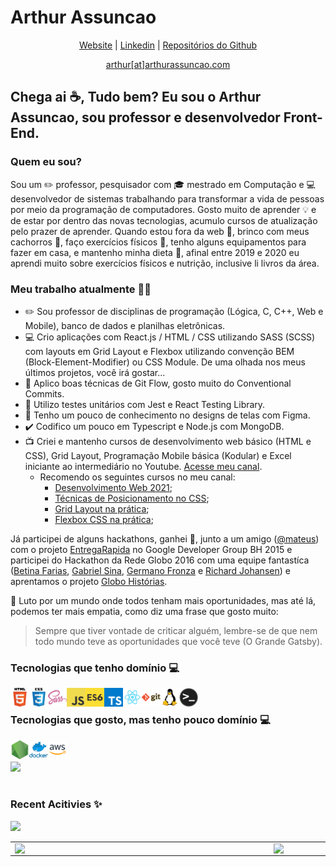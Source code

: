# Arthur Assuncao

<p align="center">
  <a alt="Website" href="https://arthurassuncao.com/">Website</a> |
  <a alt="Linkedin" href="https://www.linkedin.com/in/arthurassuncao">Linkedin</a> |
  <a alt="Repositórios" href="https://github.com/ArthurAssuncao?tab=repositories">Repositórios do Github</a>
</p>
<p align="center">
  <a alt="Endereço eletrônico" href="arthur[at]arthurassuncao.com">arthur[at]arthurassuncao.com</a>
</p>

## Chega ai :coffee:, Tudo bem? Eu sou o Arthur Assuncao, sou professor e desenvolvedor Front-End.

### Quem eu sou?

Sou um :pencil2: professor, pesquisador com :mortar_board: mestrado em Computação e :computer: desenvolvedor de sistemas trabalhando para transformar a vida de pessoas por meio da programação de computadores.
Gosto muito de aprender :bulb: e de estar por dentro das novas tecnologias, acumulo cursos de atualização pelo prazer de aprender. Quando estou fora da web :mobile_phone_off:, brinco com meus cachorros :dog:, faço exercícios físicos :muscle:, tenho alguns equipamentos para fazer em casa, e mantenho minha dieta :green_apple:, afinal entre 2019 e 2020 eu aprendi muito sobre exercícios físicos e nutrição, inclusive li livros da área.

### Meu trabalho atualmente :office_worker:

- :pencil2: Sou professor de disciplinas de programação (Lógica, C, C++, Web e Mobile), banco de dados e planilhas eletrônicas.
- :computer: Crio aplicações com React.js / HTML / CSS utilizando SASS (SCSS) com layouts em Grid Layout e Flexbox utilizando convenção BEM (Block-Element-Modifier) ou CSS Module. De uma olhada nos meus últimos projetos, você irá gostar...
- :wrench: Aplico boas técnicas de Git Flow, gosto muito do Conventional Commits.
- :hammer: Utilizo testes unitários com Jest e React Testing Library.
- :iphone: Tenho um pouco de conhecimento no designs de telas com Figma.
- :heavy_check_mark: Codifico um pouco em Typescript e Node.js com MongoDB.
- :tv: Criei e mantenho cursos de desenvolvimento web básico (HTML e CSS), Grid Layout, Programação Mobile básica (Kodular) e Excel iniciante ao intermediário no Youtube. [Acesse meu canal](https://www.youtube.com/channel/UCiac8bfP7-EIP97X18IkDrQ).
  - Recomendo os seguintes cursos no meu canal:
    - [Desenvolvimento Web 2021](https://youtube.com/playlist?list=PL5J0odQrnaKqoLb-HlcfR571Gn7pbaNcE);
    - [Técnicas de Posicionamento no CSS](https://youtube.com/playlist?list=PL5J0odQrnaKqOqibPz6O3bxXktsGc6n8b);
    - [Grid Layout na prática](https://youtube.com/playlist?list=PL5J0odQrnaKqOX_Meu4ewvgmzkNZMFiWt);
    - [Flexbox CSS na prática](https://youtube.com/playlist?list=PL5J0odQrnaKo8EnqkRhZ0HowiQM7_5CAD);

Já participei de alguns hackathons, ganhei :1st_place_medal:, junto a um amigo ([@mateus](https://github.com/mateus)) com o projeto [EntregaRapida](https://github.com/ArthurAssuncao/EntregaRapida) no Google Developer Group BH 2015 e participei do Hackathon da Rede Globo 2016 com uma equipe fantastíca ([Betina Farias](https://github.com/betinafarias), [Gabriel Sina](https://github.com/gabrielsina), [Germano Fronza](https://github.com/gfronza) e [Richard Johansen](https://github.com/ridjohansen)) e aprentamos o projeto [Globo Histórias](https://github.com/ArthurAssuncao/globo-historias).

:rocket: Luto por um mundo onde todos tenham mais oportunidades, mas até lá, podemos ter mais empatia, como diz uma frase que gosto muito:

> Sempre que tiver vontade de criticar alguém, lembre-se de que nem todo mundo teve as oportunidades que você teve (O Grande Gatsby).

### Tecnologias que tenho domínio :computer:

<img align="left" alt="HTML 5" width="30px" src="https://raw.githubusercontent.com/github/explore/80688e429a7d4ef2fca1e82350fe8e3517d3494d/topics/html/html.png" />
<img align="left" alt="CSS 3" width="30px" src="https://raw.githubusercontent.com/github/explore/80688e429a7d4ef2fca1e82350fe8e3517d3494d/topics/css/css.png" />
<img align="left" alt="SASS" width="30px" src="https://raw.githubusercontent.com/github/explore/80688e429a7d4ef2fca1e82350fe8e3517d3494d/topics/sass/sass.png" />
<img align="left" alt="JavaScript" width="30px" src="https://raw.githubusercontent.com/github/explore/80688e429a7d4ef2fca1e82350fe8e3517d3494d/topics/javascript/javascript.png" />
<img align="left" alt="ES6" width="30px" src="https://raw.githubusercontent.com/github/explore/80688e429a7d4ef2fca1e82350fe8e3517d3494d/topics/es6/es6.png" />
<img align="left" alt="Typescript" width="30px" src="https://raw.githubusercontent.com/github/explore/80688e429a7d4ef2fca1e82350fe8e3517d3494d/topics/typescript/typescript.png" />
<img align="left" alt="ReactJS" width="30px" src="https://raw.githubusercontent.com/github/explore/80688e429a7d4ef2fca1e82350fe8e3517d3494d/topics/react/react.png" />
<img align="left" alt="Git" width="30px" src="https://raw.githubusercontent.com/github/explore/80688e429a7d4ef2fca1e82350fe8e3517d3494d/topics/git/git.png" />
<img align="left" alt="Linux" width="30px" src="https://raw.githubusercontent.com/github/explore/80688e429a7d4ef2fca1e82350fe8e3517d3494d/topics/linux/linux.png" />
<img align="left" alt="Terminal" width="30px" src="https://raw.githubusercontent.com/github/explore/d92924b1d925bb134e308bd29c9de6c302ed3beb/topics/terminal/terminal.png" />

<br />

### Tecnologias que gosto, mas tenho pouco domínio :computer:

<img align="left" alt="NodeJS" width="30px" src="https://raw.githubusercontent.com/github/explore/80688e429a7d4ef2fca1e82350fe8e3517d3494d/topics/nodejs/nodejs.png" />
<img align="left" alt="Docker" width="30px" src="https://raw.githubusercontent.com/github/explore/80688e429a7d4ef2fca1e82350fe8e3517d3494d/topics/docker/docker.png" />
<img align="left" alt="AWS" width="30px" src="https://raw.githubusercontent.com/github/explore/fbceb94436312b6dacde68d122a5b9c7d11f9524/topics/aws/aws.png" />

<br />
<br />
<picture>
  <source media="(max-width: 578px)" srcset="https://cr-ss-service.azurewebsites.net/api/ScreenShot?widget=summary&username=arthurassuncao&badges=2&show-avatar=false&style=--header-bg-color:%23000;--border-radius:10px">
  <img
  src="https://cr-ss-service.azurewebsites.net/api/ScreenShot?widget=summary&username=arthurassuncao&badges=2&show-avatar=false&style=--header-bg-color:%23000;--border-radius:10px" width="50%"
/>
</picture>

<br />
<br />


### Recent Acitivies :sparkles:

<img
  src="https://cr-skills-chart-widget.azurewebsites.net/api/api?username=arthurassuncao&skills=CSS,HTML,JSON,JavaScript,SCSS,TypeScript,ReactJS&width=820"
/>

<center>
<table>
  <tr>
      <td><img width="400px" align="left" src="https://github-readme-stats.vercel.app/api/top-langs/?username=arthurassuncao&hide=html&layout=compact&title_color=8A47F5&text_color=ffffff&icon_color=8A47F5&bg_color=000000" /></td>
      <td><img width="440px" align="left" src="https://github-readme-stats.vercel.app/api?username=arthurassuncao&title_color=8A47F5&text_color=ffffff&icon_color=8A47F5&bg_color=000000&show_icons=true" /></td>
  </tr>  
</table>
</center>
